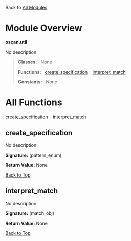 Back to [All Modules](https://github.com/pyrustic/oscan/blob/master/docs/modules/README.md#readme)

# Module Overview

**oscan.util**
 
No description

> **Classes:** &nbsp; None
>
> **Functions:** &nbsp; [create\_specification](#create_specification) &nbsp;&nbsp; [interpret\_match](#interpret_match)
>
> **Constants:** &nbsp; None

# All Functions
[create\_specification](#create_specification) &nbsp;&nbsp; [interpret\_match](#interpret_match)

## create\_specification
No description



**Signature:** (pattern\_enum)





**Return Value:** None

[Back to Top](#module-overview)


## interpret\_match
No description



**Signature:** (match\_obj)





**Return Value:** None

[Back to Top](#module-overview)


